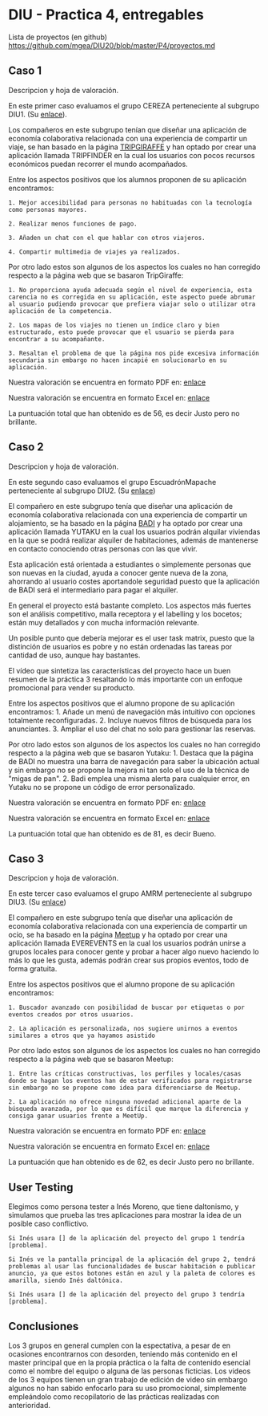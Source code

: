 # DIU - Practica 4, entregables

Lista de proyectos (en github) https://github.com/mgea/DIU20/blob/master/P4/proyectos.md


## Caso 1

Descripcion y hoja de valoración.    

En este primer caso evaluamos el grupo CEREZA perteneciente al subgrupo DIU1. (Su [enlace](https://github.com/DavidGmezHdez/DIU20)).

Los compañeros en este subgrupo tenían que diseñar una aplicación de economía colaborativa relacionada con una experiencia de compartir un viaje, se han basado en la página [TRIPGIRAFFE](https://www.tripgiraffe.com/es/) y  han optado por crear una aplicación llamada TRIPFINDER en la cual los usuarios con pocos recursos económicos puedan recorrer el mundo acompañados.

Entre los aspectos positivos que los alumnos proponen de su aplicación encontramos:

	1. Mejor accesibilidad para personas no habituadas con la tecnología como personas mayores.
	
	2. Realizar menos funciones de pago.
	
	3. Añaden un chat con el que hablar con otros viajeros.
	
	4. Compartir multimedia de viajes ya realizados.
	
Por otro lado estos son algunos de los aspectos los cuales no han corregido respecto a la página web que se basaron TripGiraffe:

	1. No proporciona ayuda adecuada según el nivel de experiencia, esta carencia no es corregida en su aplicación, este aspecto puede abrumar al usuario pudiendo provocar que prefiera viajar solo o utilizar otra aplicación de la competencia.
	
	2. Los mapas de los viajes no tienen un índice claro y bien estructurado, esto puede provocar que el usuario se pierda para encontrar a su acompañante.
	
	3. Resaltan el problema de que la página nos pide excesiva información secundaria sin embargo no hacen incapié en solucionarlo en su aplicación.
	
Nuestra valoración se encuentra en formato PDF en: [enlace](https://github.com/merino25/DIU20/blob/master/P4/DIU1.CEREZA_review.pdf)

Nuestra valoración se encuentra en formato Excel en: [enlace](https://github.com/merino25/DIU20/blob/master/P4/DIU1.CEREZA_review.xls)

La puntuación total que han obtenido es de 56, es decir Justo pero no brillante.



## Caso 2

Descripcion y hoja de valoración.  

En este segundo caso evaluamos el grupo EscuadrónMapache perteneciente al subgrupo DIU2. (Su [enlace](https://github.com/Galactic-O/DIU20))

El compañero en este subgrupo tenía que diseñar una aplicación de economía colaborativa relacionada con una experiencia de compartir un alojamiento, se ha basado en la página [BADI](https://badi.com/es/) y  ha optado por crear una aplicación llamada YUTAKU  en la cual los usuarios podrán alquilar viviendas en la que se podrá realizar alquiler de habitaciones, además de mantenerse en contacto conociendo otras personas con las que vivir.

Esta aplicación está orientada a estudiantes o simplemente personas que son nuevas en la ciudad, ayuda a conocer gente nueva de la zona, ahorrando al usuario costes aportandole seguridad puesto que la aplicación de BADI será el intermediario para pagar el alquiler.

En general el proyecto está bastante completo. Los aspectos más fuertes son el análisis competitivo, malla receptora y el labelling y los bocetos; están muy detallados y con mucha información relevante.

Un posible punto que debería mejorar es el user task matrix, puesto que la distinción de usuarios es pobre y no están ordenadas las tareas por cantidad de uso, aunque hay bastantes.

El vídeo que sintetiza las características del proyecto hace un buen resumen de la práctica  3 resaltando lo más importante con un enfoque promocional para vender su producto.

Entre los aspectos positivos que el alumno propone de su aplicación encontramos:
	1. Añade un menú de navegación más intuitivo con opciones totalmente reconfiguradas.
	2. Incluye nuevos filtros de búsqueda para los anunciantes.
	3. Ampliar el uso del chat no solo para gestionar las reservas.

Por otro lado estos son algunos de los aspectos los cuales no han corregido respecto a la página web que se basaron Yutaku:
	1. Destaca que la página de BADI no muestra una barra de navegación para saber la ubicación actual y sin embargo no se propone la mejora ni tan solo el uso de la técnica de "migas de pan".
	2. Badi emplea una misma alerta para cualquier error, en Yutaku no se propone un código de error personalizado.

Nuestra valoración se encuentra en formato PDF en: [enlace](https://github.com/merino25/DIU20/blob/master/P4/DIU2.ESCUADRONMAPACHE_review.pdf)

Nuestra valoración se encuentra en formato Excel en: [enlace](https://github.com/merino25/DIU20/blob/master/P4/DIU2.ESCUADRONMAPACHE_review.xls)

La puntuación total que han obtenido es de 81, es decir Bueno.


## Caso 3

Descripcion y hoja de valoración.   

En este tercer caso evaluamos el grupo AMRM perteneciente al subgrupo DIU3. (Su [enlace](https://github.com/suribel/DIU20))


El compañero en este subgrupo  tenía que diseñar una aplicación de economía colaborativa relacionada con una experiencia de compartir un ocio, se ha basado en la página [Meetup](https://www.meetup.com/es-ES/) y  ha optado por crear una aplicación llamada EVEREVENTS  en la cual los usuarios podrán unirse a grupos locales para conocer gente y probar a hacer algo nuevo haciendo lo más lo que les gusta, además podrán crear sus propios eventos, todo de forma gratuita.

Entre los aspectos positivos que el alumno propone de su aplicación encontramos:

	1. Buscador avanzado con posibilidad de buscar por etiquetas o por eventos creados por otros usuarios.

	2. La aplicación es personalizada, nos sugiere unirnos a eventos similares a otros que ya hayamos asistido


Por otro lado estos son algunos de los aspectos los cuales no han corregido respecto a la página web que se basaron Meetup:

	1. Entre las críticas constructivas, los perfiles y locales/casas donde se hagan los eventos han de estar verificados para registrarse sin embargo no se propone como idea para diferenciarse de Meetup.

	2. La aplicación no ofrece ninguna novedad adicional aparte de la búsqueda avanzada, por lo que es difícil que marque la diferencia y consiga ganar usuarios frente a MeetUp.


Nuestra valoración se encuentra en formato PDF en: [enlace](https://github.com/merino25/DIU20/blob/master/P4/DIU3.AMRM_review.pdf)

Nuestra valoración se encuentra en formato Excel en: [enlace](https://github.com/merino25/DIU20/blob/master/P4/DIU3.AMRM_review.xls)

La puntuación que han obtenido es de 62, es decir Justo pero no brillante.

## User Testing

Elegimos como persona tester a Inés Moreno, que tiene daltonismo, y simulamos que prueba las tres aplicaciones para mostrar la idea de un posible caso conflictivo.
	
	Si Inés usara [] de la aplicación del proyecto del grupo 1 tendría [problema].
	
	Si Inés ve la pantalla principal de la aplicación del grupo 2, tendrá problemas al usar las funcionalidades de buscar habitación o publicar anuncio, ya que estos botones están en azul y la paleta de colores es amarilla, siendo Inés daltónica.

	Si Inés usara [] de la aplicación del proyecto del grupo 3 tendría [problema].


## Conclusiones

Los 3 grupos en general cumplen con la espectativa, a pesar de en ocasiones encontrarnos con desorden, teniendo más contenido en el master principal que en la propia práctica o la falta de contenido esencial como el nombre del equipo o alguna de las personas ficticias. Los videos de los 3 equipos tienen un gran trabajo de edición de video sin embargo algunos no han sabido enfocarlo para su uso promocional, simplemente empleándolo como recopilatorio de las prácticas realizadas con anterioridad.
